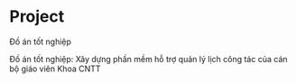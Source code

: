 # Project
Đồ án tốt nghiệp 

Đồ án tốt nghiệp: Xây dựng phần mềm hỗ trợ quản lý lịch công tác của cán bộ giáo viên Khoa CNTT

